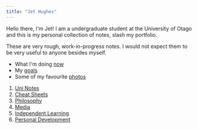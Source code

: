 ```yaml
---
title: "Jet Hughes"
---
```


Hello there, I'm Jet! I am a undergraduate student at the University of Otago and this is my personal collection of notes, slash my portfolio.

These are very rough, work-in-progress notes. I would not expect them to be very useful to anyone besides myself.

- What I'm doing [now](notes/now.md)
- My [goals](private/goals.md)
- Some of my favourite [photos](notes/photos.md)

1) [Uni Notes](notes/uni-notes.md)
2) [Cheat Sheets](notes/cheat-sheets.md)
3) [Philosophy](notes/philosophy.md)
4) [Media](notes/media.md)
5) [Independent Learning](notes/independent-learning.md)
6) [Personal Development](notes/personal-development.md)
